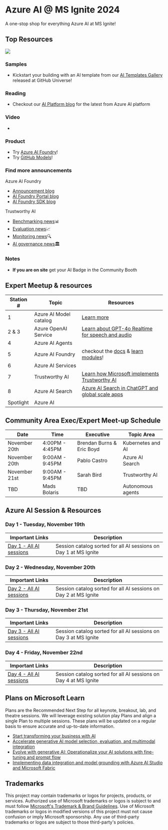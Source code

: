 # Azure AI @ MS Ignite 2024
A one-stop shop for everything Azure AI at MS Ignite!
## Top Resources
[![](https://dcbadge.vercel.app/api/server/ByRwuEEgH4)](https://aka.ms/build/discord)
### Samples
- Kickstart your building with an AI template from our [AI Templates Gallery](https://azure.github.io/ai-app-templates/) released at GitHub Universe!
### Reading
- Checkout our [AI Platform blog](https://techcommunity.microsoft.com/t5/ai-ai-platform-blog/bg-p/AIPlatformBlog) for the latest from Azure AI platform
### Video
- 
### Product 
- Try [Azure AI Foundry](https://aka.ms/azureaistudio)!
- Try [GitHub Models](https://github.com/marketplace/models)!
### Find more announcements
Azure AI Foundry
- [Announcement blog](https://aka.ms/Ignite24/blog/AIStack)
- [AI Foundry Portal blog](https://aka.ms/AzureAIFoundryportalIgnite2024Blog)
- [AI Foundry SDK blog](https://aka.ms/AzureAIFoundrySDKAnnouncement)

Trustworthy AI
- [Benchmarking news](https://aka.ms/Ignite2024/GenAIBenchmarking)📊
- [Evaluation news](https://aka.ms/Ignite2024/GenAIEvaluations)📈
- [Monitoring news](https://aka.ms/Ignite2024/GenAIMonitoring)🔍
- [AI governance news](aka.ms/Ignite2024/AIreports)🏛️
### Notes
- **If you are on site** get your AI Badge in the Community Booth

## Expert Meetup & resources


| Station # |   Topic     |  Resources   |
| --------- | ----------- | ------------ | 
| 1         |  Azure AI Model catalog | [Learn more](https://www.youtube.com/watch?v=cfkrgVJ40pQ&pp=ygUWYXp1cmUgYWkgbW9kZWwgY2F0YWxvZw%3D%3D)  |
| 2 & 3     |  Azure OpenAI Service | [Learn about GPT-4o Realtime for speech and audio](https://www.youtube.com/watch?v=n4R1LWvqa1k&pp=ygUUYXV6cmUgb3BlbmFpIHNlcnZpY2U%3D) |
| 4         |  Azure AI Agents  |  |
| 5         |  Azure AI Foundry | checkout the [docs](https://learn.microsoft.com/en-us/azure/ai-studio/) & [learn modules](https://learn.microsoft.com/en-us/plans/3nd0bokgng58no)! |
| 6         |  Azure AI Services | | 
| 7         |  Trustworthy AI    | [Learn how Microsoft implements Trustworthy AI](https://www.youtube.com/watch?v=YrEeonwWZJU)|
| 8         |  Azure AI Search    | [Azure AI Search in ChatGPT and global scale apps](https://www.youtube.com/watch?v=NVp9jiMDdXc) | 
| Spotlight |  Azure AI            | | 

## Community Area Exec/Expert Meet-up Schedule

| Date | Time | Executive | Topic Area |
| ---  | ---  | ---------  | ---------- |
| November 20th | 4:00PM - 4:45PM | Brendan Burns & Eric Boyd | Kubernetes and AI |
| November 20th | 9:00AM - 9:45PM | Pablo Castro | Azure AI Search |
| November 21st | 9:00AM - 9:45PM | Sarah Bird | Trustworthy AI | 
| TBD | Mads Bolaris | TBD | Autonomous agents |


## Azure AI Session & Resources
### Day 1 - Tuesday, November 19th 
| Important Links   | Description |                   
| ------- | ---------------------------------------------------------------------------|
| [Day 1 - All AI sessions](https://ignite.microsoft.com/en-US/sessions/BRKFP372?source=sessions) | Session catalog sorted for all AI sessions on Day 1 at MS Ignite | 
### Day 2 - Wednesday, November 20th
| Important Links   | Description |
| ------- | ---------------------------------------------------------------------------|
| [Day 2 - All AI sessions](https://ignite.microsoft.com/en-US/sessions?day=2024-11-20&end=1439&filter=topic%2FlogicalValue%3EAI) |  Session catalog sorted for all AI sessions on Day 2 at MS Ignite |
### Day 3 - Thursday, November 21st
| Important Links   | Description |
| ------- | ---------------------------------------------------------------------------|
| [Day 3 - All AI sessions](https://ignite.microsoft.com/en-US/sessions?day=2024-11-21&end=1439&filter=topic%2FlogicalValue%3EAI) |  Session catalog sorted for all AI sessions on Day 3 at MS Ignite |
### Day 4 - Friday, November 22nd
| Important Links   | Description |
| ------- | ---------------------------------------------------------------------------|
| [Day 4 - All AI sessions](https://ignite.microsoft.com/en-US/sessions?day=2024-11-22&end=1259&filter=topic%2FlogicalValue%3EAI) |  Session catalog sorted for all AI sessions on Day 4 at MS Ignite |
## Plans on Microsoft Learn
Plans are the Recommended Next Step for all keynote, breakout, lab, and theatre sessions. We will leverage existing solution play Plans and align a single Plan to multiple sessions. These plans will be updated on a regular basis to ensure accurate and up-to-date information. 
- [Start transforming your business with AI](https://aka.ms/StartTransformingBizAI)
- [Accelerate generative AI model selection, evaluation, and multimodal integration](https://aka.ms/ADAI_OptlGenAIMod_Plan)
- [Evolve with generative AI: Operationalize your AI solutions with fine-tuning and prompt flow](https://aka.ms/ADAI_OpGenAISols_Plan)
- [Implementing data integration and model grounding with Azure AI Studio and Microsoft Fabric](https://aka.ms/ADAI_DevGenAIExp_Plan)

## Trademarks

This project may contain trademarks or logos for projects, products, or services. Authorized use of Microsoft 
trademarks or logos is subject to and must follow 
[Microsoft's Trademark & Brand Guidelines](https://www.microsoft.com/en-us/legal/intellectualproperty/trademarks/usage/general).
Use of Microsoft trademarks or logos in modified versions of this project must not cause confusion or imply Microsoft sponsorship.
Any use of third-party trademarks or logos are subject to those third-party's policies.
